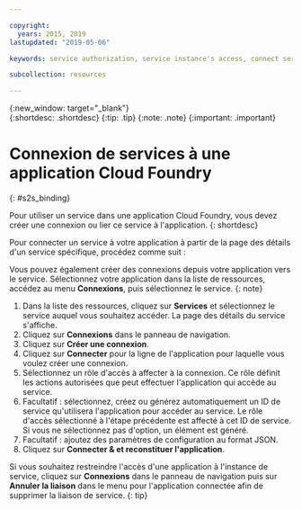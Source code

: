 ```yaml
---

copyright:
  years: 2015, 2019
lastupdated: "2019-05-06"

keywords: service authorization, service instance's access, connect service to app

subcollection: resources

---
```


{:new_window: target="_blank"}  
{:shortdesc: .shortdesc}
{:tip: .tip}
{:note: .note}
{:important: .important}

# Connexion de services à une application Cloud Foundry
{: #s2s_binding}

Pour utiliser un service dans une application Cloud Foundry, vous devez créer une connexion ou lier ce service à l'application.
{: shortdesc}

Pour connecter un service à votre application à partir de la page des détails  d'un service spécifique, procédez comme suit :

Vous pouvez également créer des connexions depuis votre application vers le service. Sélectionnez votre application dans la liste de ressources, accédez au menu **Connexions**, puis sélectionnez le service.
{: note}

1. Dans la liste des ressources, cliquez sur **Services** et sélectionnez le service auquel vous souhaitez accéder. La page des détails du service s'affiche.
2. Cliquez sur **Connexions** dans le panneau de navigation.
3. Cliquez sur **Créer une connexion**.
4. Cliquez sur **Connecter** pour la ligne de l'application pour laquelle vous voulez créer une connexion.
5. Sélectionnez un rôle d'accès à affecter à la connexion. Ce rôle définit les actions autorisées que peut effectuer l'application qui accède au service.
6. Facultatif : sélectionnez, créez ou générez automatiquement un ID de service qu'utilisera l'application pour accéder au service. Le rôle d'accès sélectionné à l'étape précédente est affecté à cet ID de service. Si vous ne sélectionnez pas d'option, un élément est généré. 
7. Facultatif : ajoutez des paramètres de configuration au format JSON.
8. Cliquez sur **Connecter & et reconstituer l'application**.


Si vous souhaitez restreindre l'accès d'une application à l'instance de service, cliquez sur **Connexions** dans le panneau de navigation puis sur **Annuler la liaison** dans le menu pour l'application connectée afin de supprimer la liaison de service.
{: tip}
